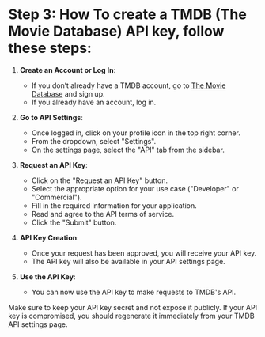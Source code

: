 # Step 3: How To create a TMDB (The Movie Database) API key, follow these steps:

1. **Create an Account or Log In**:
    - If you don’t already have a TMDB account, go to [The Movie Database](https://www.themoviedb.org/) and sign up.
    - If you already have an account, log in.

2. **Go to API Settings**:
    - Once logged in, click on your profile icon in the top right corner.
    - From the dropdown, select "Settings".
    - On the settings page, select the "API" tab from the sidebar.

3. **Request an API Key**:
    - Click on the "Request an API Key" button.
    - Select the appropriate option for your use case ("Developer" or "Commercial").
    - Fill in the required information for your application.
    - Read and agree to the API terms of service.
    - Click the "Submit" button.

4. **API Key Creation**:
    - Once your request has been approved, you will receive your API key.
    - The API key will also be available in your API settings page.

5. **Use the API Key**:
    - You can now use the API key to make requests to TMDB's API.

Make sure to keep your API key secret and not expose it publicly. If your API key is compromised, you should regenerate it immediately from your TMDB API settings page.